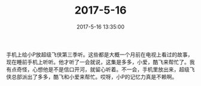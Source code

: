 ﻿---
title: "2017-5-16"
date: 2017-5-16 13:35:00
tags:
categories: 爸爸
---
手机上给小P放超级飞侠第三季听。这些都是大概一个月前在电视上看过的故事，现在睡前手机上听听。他才听了一会就说，这集是多多，小爱，酷飞来帮忙了。我有点奇怪，心想他是不是信口开河，就留心听着。不一会，手机里放出来，超级飞侠总部派出了多多，酷飞和小爱来帮忙。哎呀，小P的记忆力真是不赖啊。